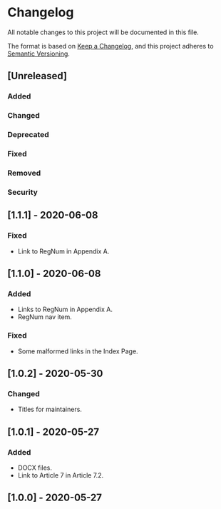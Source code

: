 # Changelog
All notable changes to this project will be documented in this file.

The format is based on [Keep a Changelog](https://keepachangelog.com/en/1.0.0/),
and this project adheres to [Semantic Versioning](https://semver.org/spec/v2.0.0.html).

## [Unreleased]

### Added

### Changed

### Deprecated

### Fixed

### Removed

### Security

## [1.1.1] - 2020-06-08

### Fixed

- Link to RegNum in Appendix A.

## [1.1.0] - 2020-06-08

### Added

- Links to RegNum in Appendix A.
- RegNum nav item.

### Fixed

- Some malformed links in the Index Page.

## [1.0.2] - 2020-05-30

### Changed

- Titles for maintainers.

## [1.0.1] - 2020-05-27

### Added

- DOCX files.
- Link to Article 7 in Article 7.2.

## [1.0.0] - 2020-05-27
